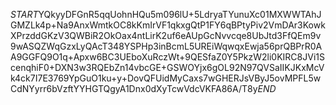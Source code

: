 $START$YQkyyDFGnR5qqUohnHQu5m096lU+5LdryaTYunuXc01MXWWTAhJGMZLk4p+Na9AnxWmtkOC8kKmIrVF1qkxgQtP1FY6qBPtyPiv2VmDAr3KowkXPrzddGKzV3QWBiR2OkOax4ntLirK2uf6eAUpGcNvvcqe8UbJtd3FfQEm9v9wASQZWqGzxLyQAcT348YSPHp3inBcmL5UREiWqwqxEwja56prQBPrR0AA9GGFQ9O1q+Apxw6BC3UEboXuRczWt+9QESfaZ0Y5PkzW2li0KIRC8JVi1ScenqhiF0+DXN3w3RQEbZn14vbcGE+GSWOYjx6gOL92N97QVSaIIKJKxMcVk4ck7I7E3769YpGuO1ku+y+DovQFUidMyCaxs7wGHERJsVByJ5ovMPFL5wCdNYyrr6bVzftYYHGTQgyA1Dnx0dXyTcwVdcVKFA86A/T8y$END$